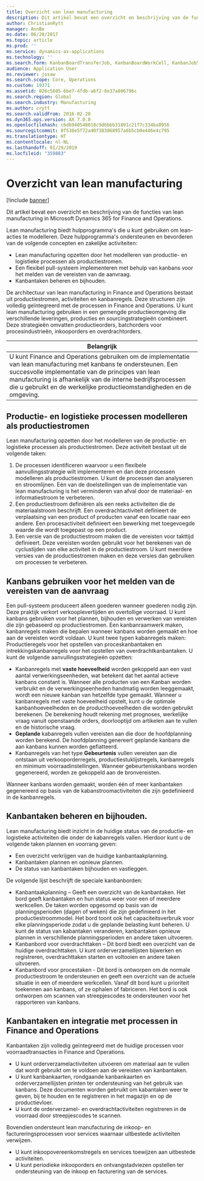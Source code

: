 ```yaml
---
title: Overzicht van lean manufacturing
description: Dit artikel bevat een overzicht en beschrijving van de functies van lean manufacturing in Dynamics 365 for Finance and Operations.
author: ChristianRytt
manager: AnnBe
ms.date: 06/20/2017
ms.topic: article
ms.prod: ''
ms.service: dynamics-ax-applications
ms.technology: ''
ms.search.form: KanbanBoardTransferJob, KanbanBoardWorkCell, KanbanJobSchedulingListPage, LeanProductionFlow
audience: Application User
ms.reviewer: josaw
ms.search.scope: Core, Operations
ms.custom: 19371
ms.assetid: 026c5605-6be7-4fdb-a6f2-8e37a806796c
ms.search.region: Global
ms.search.industry: Manufacturing
ms.author: crytt
ms.search.validFrom: 2016-02-28
ms.dyn365.ops.version: AX 7.0.0
ms.openlocfilehash: c6db940548018c9d6bbb31891c21f7c334ba8956
ms.sourcegitcommit: 0f530e5f72a40f383868957a6b5cb0e446e4c795
ms.translationtype: HT
ms.contentlocale: nl-NL
ms.lasthandoff: 01/29/2019
ms.locfileid: "359883"
---
```

# <a name="lean-manufacturing-overview"></a>Overzicht van lean manufacturing

[!include [banner](../includes/banner.md)]

Dit artikel bevat een overzicht en beschrijving van de functies van lean manufacturing in Microsoft Dynamics 365 for Finance and Operations.

Lean manufacturing biedt hulpprogramma's die u kunt gebruiken om lean-acties te modelleren. Deze hulpprogramma's ondersteunen en bevorderen van de volgende concepten en zakelijke activiteiten:
-   Lean manufacturing opzetten door het modelleren van productie- en logistieke processen als productiestromen.
-   Een flexibel pull-systeem implementeren met behulp van kanbans voor het melden van de vereisten van de aanvraag.
-   Kanbantaken beheren en bijhouden.

De architectuur van lean manufacturing in Finance and Operations bestaat uit productiestromen, activiteiten en kanbanregels. Deze structuren zijn volledig geïntegreerd met de processen in Finance and Operations. U kunt lean manufacturing gebruiken in een gemengde productieomgeving die verschillende leveringen, producties en sourcingstrategieën combineert. Deze strategieën omvatten productieorders, batchorders voor procesindustrieën, inkooporders en overdrachtorders.

| **Belangrijk**                                                                                                                                                                                                                                                                |
|------------------------------------------------------------------------------------------------------------------------------------------------------------------------------------------------------------------------------------------------------------------------------|
| U kunt Finance and Operations gebruiken om de implementatie van lean manufacturing met kanbans te ondersteunen. Een succesvolle implementatie van de principes van lean manufacturing is afhankelijk van de interne bedrijfsprocessen die u gebruikt en de werkelijke productieomstandigheden en de omgeving. |

## <a name="modeling-manufacturing-and-logistics-processes-as-production-flows"></a>Productie- en logistieke processen modelleren als productiestromen
Lean manufacturing opzetten door het modelleren van de productie- en logistieke processen als productiestromen. Deze activiteit bestaat uit de volgende taken:
1.  De processen identificeren waarvoor u een flexibele aanvullingsstrategie wilt implementeren en dan deze processen modelleren als productiestromen. U kunt de processen dan analyseren en stroomlijnen. Eén van de doelstellingen van de implementatie van lean manufacturing is het verminderen van afval door de materiaal- en informatiestroom te verbeteren.
2.  Een productiestroom definiëren als een reeks activiteiten die de materiaalstroom beschrijft. Een overdrachtactiviteit definieert de verplaatsing van een product of producten vanaf een locatie naar een andere. Een procesactiviteit definieert een bewerking met toegevoegde waarde die wordt toegepast op een product.
3.  Een versie van de productiestroom maken die de vereisten voor takttijd definieert. Deze vereisten worden gebruikt voor het berekenen van de cyclustijden van elke activiteit in de productiestroom. U kunt meerdere versies van de productiestromen maken en deze versies dan gebruiken om processen te verbeteren.

## <a name="using-kanbans-to-signal-demand-requirements"></a>Kanbans gebruiken voor het melden van de vereisten van de aanvraag
Een pull-systeem produceert alleen goederen wanneer goederen nodig zijn. Deze praktijk verkort verkooplevertijden en overtollige voorraad. U kunt kanbans gebruiken voor het plannen, bijhouden en verwerken van vereisten die zijn gebaseerd op productiestromen. Een kanbanraamwerk maken, kanbanregels maken die bepalen wanneer kanbans worden gemaakt en hoe aan de vereisten wordt voldaan. U kunt twee typen kabanregels maken: Productieregels voor het opstellen van proceskanbantaken en intrekkingskanbanregels voor het opstellen van overdrachtkanbantaken. U kunt de volgende aanvullingsstrategieën opzetten:
-   Kanbanregels met **vaste hoeveelheid** worden gekoppeld aan een vast aantal verwerkingseenheden, wat betekent dat het aantal actieve kanbans constant is. Wanneer alle producten van een Kanban worden verbruikt en de verwerkingseenheden handmatig worden leeggemaakt, wordt een nieuwe kanban van hetzelfde type gemaakt. Wanneer u kanbanregels met vaste hoeveelheid opstelt, kunt u de optimale kanbanhoeveelheden en de producthoeveelheden die worden gebruikt berekenen. De berekening houdt rekening met prognoses, werkelijke vraag vanuit openstaande orders, doorlooptijd om artikelen aan te vullen en de historische vraag.
-   **Geplande** kabanregels vullen vereisten aan die door de hoofdplanning worden berekend. De hoofdplanning genereert geplande kanbans die aan kanbans kunnen worden gefiatteerd.
-   Kanbanregels van het type **Gebeurtenis** vullen vereisten aan die ontstaan uit verkooporderregels, productiestuklijstregels, kanbanregels en minimum voorraadinstellingen. Wanneer gebeurteniskanbans worden gegenereerd, worden ze gekoppeld aan de bronvereisten.

Wanneer kanbans worden gemaakt, worden één of meer kanbantaken gegenereerd op basis van de kabanstroomactiviteiten die zijn gedefinieerd in de kanbanregels.

## <a name="monitoring-and-maintaining-kanban-jobs"></a>Kanbantaken beheren en bijhouden.
Lean manufacturing biedt inzicht in de huidige status van de productie- en logistieke activiteiten die onder de kabanregels vallen. Hierdoor kunt u de volgende taken plannen en voorrang geven:

-   Een overzicht verkrijgen van de huidige kanbantaakplanning.
-   Kanbantaken plannen en opnieuw plannen.
-   De status van kanbantaken bijhouden en vastleggen.

De volgende lijst beschrijft de speciale kanbanborden:
-   Kanbantaakplanning – Geeft een overzicht van de kanbantaken. Het bord geeft kanbantaken en hun status weer voor een of meerdere werkcellen. De taken worden opgesomd op basis van de planningsperioden (dagen of weken) die zijn gedefinieerd in het productiestroommodel. Het bord toont ook het capaciteitsverbruik voor elke planningsperiode zodat u de geplande belasting kunt beheren. U kunt de status van kabantaken veranderen, kanbantaken opnieuw plannen in verschillende planningsperioden en andere taken uitvoeren.
-   Kanbanbord voor overdrachttaken – Dit bord biedt een overzicht van de huidige overdrachttaken. U kunt orderverzamellijsten bijwerken en registreren, overdrachttaken starten en voltooien en andere taken uitvoeren.
-   Kanbanbord voor procestaken - Dit bord is ontworpen om de normale productiestroom te ondersteunen en geeft een overzicht van de actuele situatie in een of meerdere werkcellen. Vanaf dit bord kunt u prioriteit toekennen aan kanbans, of ze ophalen of fabriceren. Het bord is ook ontworpen om scannen van streepjescodes te ondersteunen voor het rapporteren van kanbans.

## <a name="kanban-jobs-and-integration-with-finance-and-operations-processes"></a>Kanbantaken en integratie met processen in Finance and Operations
Kanbantaken zijn volledig geïntegreerd met de huidige processen voor voorraadtransacties in Finance and Operations.
-   U kunt orderverzamelactiviteiten uitvoeren om materiaal aan te vullen dat wordt gebruikt om te voldoen aan de vereisten van kanbantaken.
-   U kunt kanbankaarten, rondgaande kanbankaarten en orderverzamellijsten printen ter ondersteuning van het gebruik van kanbans. Deze documenten worden gebruikt om kabantaken weer te geven, bij te houden en te registreren in het magazijn en op de productievloer.
-   U kunt de orderverzamel- en overdrachtactiviteiten registreren in de voorraad door streepjescodes te scannen.

Bovendien ondersteunt lean manufacturing de inkoop- en factureringsprocessen voor services waarnaar uitbestede activiteiten verwijzen.
-   U kunt inkoopovereenkomstregels en services toewijzen aan uitbestede activiteiten.
-   U kunt periodieke inkooporders en ontvangstadviezen opstellen ter ondersteuning van de inkoop en facturering van de services.





